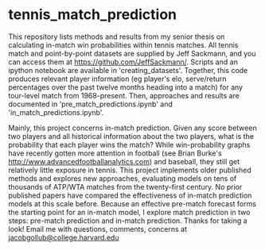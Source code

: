 # tennis_match_prediction
This repository lists methods and results from my senior thesis on calculating in-match win probabilities within tennis matches. All tennis match and point-by-point datasets are supplied by Jeff Sackmann, and you can access them at https://github.com/JeffSackmann/. Scripts and an ipython notebook are available in 'creating_datasets'. Together, this code produces relevant player information (eg player's elo, serve/return percentages over the past twelve months heading into a match) for any tour-level match from 1968-present. Then, approaches and results are documented in 'pre_match_predictions.ipynb' and 'in_match_predictions.ipynb'.

Mainly, this project concerns in-match prediction. Given any score between two players and all historical information about the two players, what is the probability that each player wins the match? While win-probability graphs have recently gotten more attention in football (see Brian Burke's http://www.advancedfootballanalytics.com) and baseball, they still get relatively little exposure in tennis. This project implements older published methods and explores new approaches, evaluating models on tens of thousands of ATP/WTA matches from the twenty-first century. No prior published papers have compared the effectiveness of in-match prediction models at this scale before. Because an effective pre-match forecast forms the starting point for an in-match model, I explore match prediction in two steps: pre-match prediction and in-match prediction. Thanks for taking a look! Email me with questions, comments, concerns at jacobgollub@college.harvard.edu